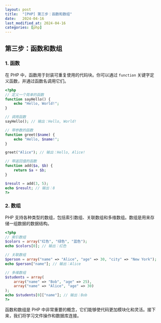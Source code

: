 ```yaml
---
layout: post
title:  "[PHP] 第三步：函数和数组"
date:   2024-04-16
last_modified_at: 2024-04-16
categories: [php]
---
```


## 第三步：函数和数组

### 1. 函数
在 PHP 中，函数用于封装可重复使用的代码块。你可以通过 `function` 关键字定义函数，并通过函数名调用它们。

```php
<?php
// 定义一个简单的函数
function sayHello() {
    echo "Hello, World!";
}

// 调用函数
sayHello(); // 输出：Hello, World!

// 带参数的函数
function greet($name) {
    echo "Hello, $name!";
}

greet("Alice"); // 输出：Hello, Alice!

// 带返回值的函数
function add($a, $b) {
    return $a + $b;
}

$result = add(3, 5);
echo $result; // 输出：8
?>
```

### 2. 数组
PHP 支持各种类型的数组，包括索引数组、关联数组和多维数组。数组是用来存储一组数据的数据结构。

```php
<?php
// 索引数组
$colors = array("红色", "绿色", "蓝色");
echo $colors[0]; // 输出：红色

// 关联数组
$person = array("name" => "Alice", "age" => 30, "city" => "New York");
echo $person["name"]; // 输出：Alice

// 多维数组
$students = array(
    array("name" => "Bob", "age" => 25),
    array("name" => "Alice", "age" => 30)
);
echo $students[0]["name"]; // 输出：Bob
?>
```

函数和数组是 PHP 中非常重要的概念，它们能够使代码更加模块化和灵活。接下来，我们将学习文件操作和数据库连接。